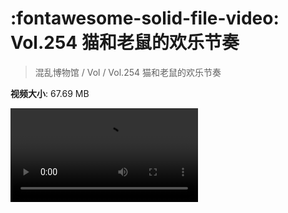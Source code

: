 # :fontawesome-solid-file-video: Vol.254 猫和老鼠的欢乐节奏

> 混乱博物馆 / Vol / Vol.254 猫和老鼠的欢乐节奏

**视频大小**: 67.69 MB

<div class="video"><video src="https://file.hsyhx.top/archive/254.mp4" controls preload>🤔 您的浏览器不支持 video 标签</video></div>